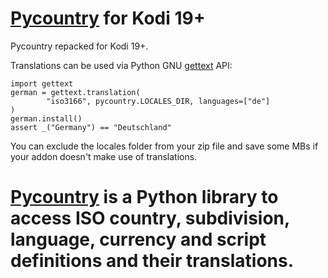# [Pycountry][pycountry-website] for Kodi 19+

Pycountry repacked for Kodi 19+.

Translations can be used via Python GNU [gettext][gettext-website] API:

```
import gettext
german = gettext.translation(
        "iso3166", pycountry.LOCALES_DIR, languages=["de"]
)
german.install()
assert _("Germany") == "Deutschland"
```

You can exclude the locales folder from your zip file and save some MBs if your addon doesn't make use of translations.


# [Pycountry][pycountry-website] is a Python library to access ISO country, subdivision, language, currency and script definitions and their translations.



[pycountry-website]: https://github.com/flyingcircusio/pycountry
[gettext-website]: https://docs.python.org/3/library/gettext.html


